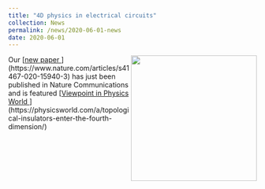 ```yaml
---
title: "4D physics in electrical circuits"
collection: News
permalink: /news/2020-06-01-news
date: 2020-06-01
---
```

<img src="{{ '/images/4Dcircuit.jpeg}}" width='255' align='right' />
Our [<u>new paper </u>](https://www.nature.com/articles/s41467-020-15940-3) has just been published in Nature Communications and is featured [<u>Viewpoint in Physics World </u>](https://physicsworld.com/a/topological-insulators-enter-the-fourth-dimension/)
